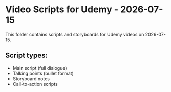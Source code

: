 # Video Scripts for Udemy - 2026-07-15

This folder contains scripts and storyboards for Udemy videos on 2026-07-15.

## Script types:
- Main script (full dialogue)
- Talking points (bullet format)
- Storyboard notes
- Call-to-action scripts
